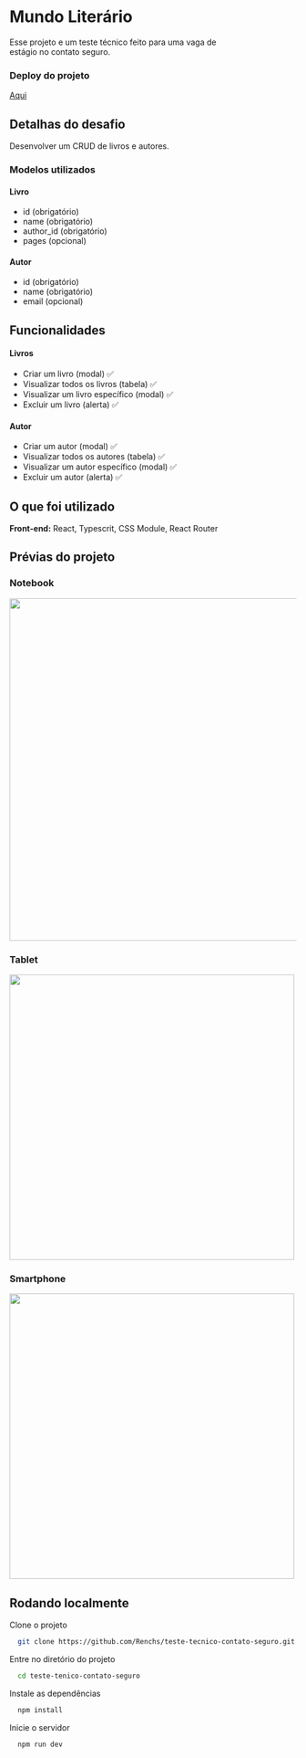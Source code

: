 # Mundo Literário

Esse projeto e um teste técnico feito para uma vaga de estágio no contato seguro.

### Deploy do projeto
<a target="_blank" href="https://renchs.github.io/teste-tecnico-contato-seguro/">Aqui</a>

## Detalhas do desafio

Desenvolver um CRUD de livros e autores.

### Modelos utilizados

#### Livro
- id (obrigatório)
- name (obrigatório)
- author_id (obrigatório)
- pages (opcional)

#### Autor
- id (obrigatório)
- name (obrigatório)
- email (opcional)

## Funcionalidades
#### Livros
- Criar um livro (modal)  ✅
- Visualizar todos os livros (tabela)  ✅
- Visualizar um livro específico (modal)  ✅
- Excluir um livro (alerta)  ✅
#### Autor
- Criar um autor (modal)  ✅
- Visualizar todos os autores (tabela)  ✅
- Visualizar um autor específico (modal)  ✅
- Excluir um autor (alerta)  ✅

## O que foi utilizado

**Front-end:** React, Typescrit, CSS Module, React Router

## Prévias do projeto

<h3>Notebook</h3>
<img src="https://github.com/user-attachments/assets/0e7b7b6e-1700-4972-abcf-49441b07b057" width="600" />

<h3>Tablet</h3>
<img src="https://github.com/user-attachments/assets/16b1394c-3e48-4ef1-8e39-192dabd4c9ab" height="500" />

<h3>Smartphone</h3>
<img src="https://github.com/user-attachments/assets/41a9b78f-f878-44dc-a1eb-76aedefc984f" height="500" />


## Rodando localmente

Clone o projeto

```bash
  git clone https://github.com/Renchs/teste-tecnico-contato-seguro.git
```

Entre no diretório do projeto

```bash
  cd teste-tenico-contato-seguro
```

Instale as dependências

```bash
  npm install
```

Inicie o servidor

```bash
  npm run dev
```

